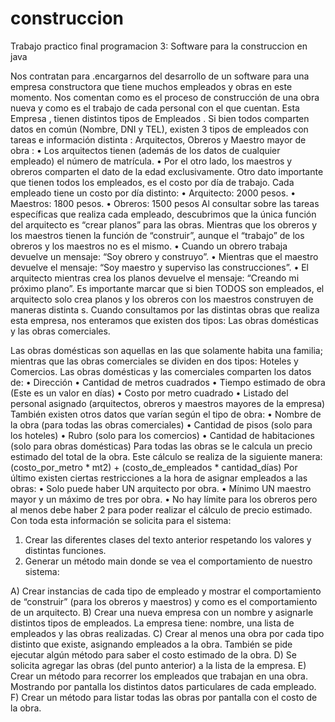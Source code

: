 # construccion
Trabajo practico final programacion 3: Software para la construccion en java

Nos contratan para .encargarnos del desarrollo de un software para una
empresa constructora que tiene muchos empleados y obras en este momento. Nos
comentan como es el proceso de construcción de una obra nueva y como es el
trabajo de cada personal con el que cuentan.
Esta Empresa , tienen distintos tipos de Empleados . Si bien todos comparten
datos en común (Nombre, DNI y TEL), existen 3 tipos de empleados con tareas e
información distinta : Arquitectos, Obreros y Maestro mayor de obra :
• Los arquitectos tienen (además de los datos de cualquier empleado) el
número de matrícula.
• Por el otro lado, los maestros y obreros comparten el dato de la edad
exclusivamente.
Otro dato importante que tienen todos los empleados, es el costo por día de
trabajo. Cada empleado tiene un costo por día distinto:
• Arquitecto: 2000 pesos.
• Maestros: 1800 pesos.
• Obreros: 1500 pesos
Al consultar sobre las tareas específicas que realiza cada empleado,
descubrimos que la única función del arquitecto es “crear planos” para las obras.
Mientras que los obreros y los maestros tienen la función de “construir”, aunque el
“trabajo” de los obreros y los maestros no es el mismo.
• Cuando un obrero trabaja devuelve un mensaje: “Soy obrero y construyo”.
• Mientras que el maestro devuelve el mensaje: “Soy maestro y superviso las
construcciones”.
• El arquitecto mientras crea los planos devuelve el mensaje: “Creando mi
próximo plano”.
Es importante marcar que si bien TODOS son empleados, el arquitecto solo
crea planos y los obreros con los maestros construyen de maneras distinta s.
Cuando consultamos por las distintas obras que realiza esta empresa, nos
enteramos que existen dos tipos: Las obras domésticas y las obras comerciales.

Las obras domésticas son aquellas en las que solamente habita una familia;
mientras que las obras comerciales se dividen en dos tipos: Hoteles y Comercios.
Las obras domésticas y las comerciales comparten los datos de:
• Dirección
• Cantidad de metros cuadrados
• Tiempo estimado de obra (Este es un valor en días)
• Costo por metro cuadrado
• Listado del personal asignado (arquitectos, obreros y maestros
mayores de la empresa)
También existen otros datos que varían según el tipo de obra:
• Nombre de la obra (para todas las obras comerciales)
• Cantidad de pisos (solo para los hoteles)
• Rubro (solo para los comercios)
• Cantidad de habitaciones (solo para obras domésticas)
Para todas las obras se le calcula un precio estimado del total de la obra.
Este cálculo se realiza de la siguiente manera:
(costo_por_metro * mt2) + (costo_de_empleados * cantidad_días)
Por último existen ciertas restricciones a la hora de asignar empleados a las
obras:
• Solo puede haber UN arquitecto por obra.
• Mínimo UN maestro mayor y un máximo de tres por obra.
• No hay límite para los obreros pero al menos debe haber 2 para poder realizar el
cálculo de precio estimado.
Con toda esta información se solicita para el sistema:
1) Crear las diferentes clases del texto anterior respetando los valores y distintas
funciones.
2) Generar un método main donde se vea el comportamiento de nuestro sistema:

A) Crear instancias de cada tipo de empleado y mostrar el comportamiento
de “construir” (para los obreros y maestros) y como es el comportamiento de
un arquitecto.
B) Crear una nueva empresa con un nombre y asignarle distintos tipos de
empleados. La empresa tiene: nombre, una lista de empleados y las obras
realizadas.
C) Crear al menos una obra por cada tipo distinto que existe, asignando
empleados a la obra. También se pide ejecutar algún método para saber el
costo estimado de la obra.
D) Se solicita agregar las obras (del punto anterior) a la lista de la empresa.
E) Crear un método para recorrer los empleados que trabajan en una obra.
Mostrando por pantalla los distintos datos particulares de cada empleado.
F) Crear un método para listar todas las obras por pantalla con el costo de la
obra.

